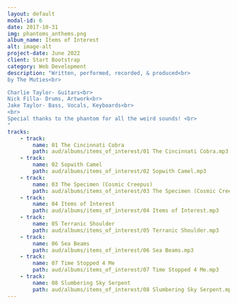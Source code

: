 ```yaml
---
layout: default
modal-id: 6
date: 2017-10-31
img: phantoms_anthems.png
album_name: Items of Interest
alt: image-alt
project-date: June 2022
client: Start Bootstrap
category: Web Development
description: "Written, performed, recorded, & produced<br>
by The Muties<br>

Charlie Taylor- Guitars<br>
Nick Filla- Drums, Artwork<br>
Jake Taylor- Bass, Vocals, Keyboards<br>
<br>
Special thanks to the phantom for all the weird sounds! <br>
"
tracks:
    - track: 
        name: 01 The Cincinnati Cobra
        path: aud/albums/items_of_interest/01 The Cincinnati Cobra.mp3
    - track:
        name: 02 Sopwith Camel
        path: aud/albums/items_of_interest/02 Sopwith Camel.mp3
    - track: 
        name: 03 The Specimen (Cosmic Creepus)
        path: aud/albums/items_of_interest/03 The Specimen (Cosmic Creepus).mp3
    - track:
        name: 04 Items of Interest
        path: aud/albums/items_of_interest/04 Items of Interest.mp3
    - track: 
        name: 05 Terranic Shoulder
        path: aud/albums/items_of_interest/05 Terranic Shoulder.mp3
    - track:
        name: 06 Sea Beams
        path: aud/albums/items_of_interest/06 Sea Beams.mp3
    - track: 
        name: 07 Time Stopped 4 Me
        path: aud/albums/items_of_interest/07 Time Stopped 4 Me.mp3
    - track:
        name: 08 Slumbering Sky Serpent
        path: aud/albums/items_of_interest/08 Slumbering Sky Serpent.mp3
---
```

<!-- # Hello world
![My helpful screenshot](aud/albums/screenshot.jpg_site/aud/albums/items_of_interest/01 The Cincinnati Cobra.mp3) -->